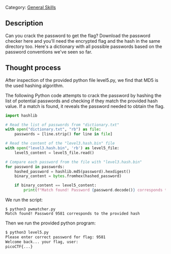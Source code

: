 Category: [General Skills](../)

## Description ##
 
Can you crack the password to get the flag? Download the password checker here and you'll need the encrypted flag and the hash in the same directory too. Here's a dictionary with all possible passwords based on the password conventions we've seen so far.


## Thought process ##
After inspection of the provided python file level5.py, we find that MD5 is the used hashing algorithm.

The following Python code attempts to crack the password by hashing the list of potential passwords and checking if they match the provided hash value. If a match is found, it reveals the password needed to obtain the flag.

```python
import hashlib

# Read the list of passwords from "dictionary.txt"
with open("dictionary.txt", "rb") as file:
    passwords = [line.strip() for line in file]

# Read the content of the "level3.hash.bin" file
with open("level3.hash.bin", 'rb') as level5_file:
    level5_content = level5_file.read()

# Compare each password from the file with "level3.hash.bin"
for password in passwords:
    hashed_password = hashlib.md5(password).hexdigest()
    binary_content = bytes.fromhex(hashed_password)

    if binary_content == level5_content:
        print(f"Match found! Password {password.decode()} corresponds to the provided hash")
```
We run the script:
```
$ python3 pwmatcher.py 
Match found! Password 9581 corresponds to the provided hash
````
Then we run the provided python program:
```bash
$ python3 level5.py 
Please enter correct password for flag: 9581
Welcome back... your flag, user:
picoCTF{...}
```
